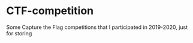 # CTF-competition
Some Capture the Flag competitions that I participated in 2019-2020, just for storing
